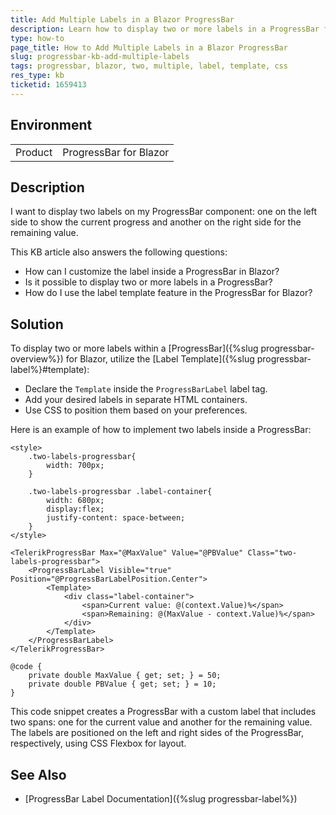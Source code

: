 ```yaml
---
title: Add Multiple Labels in a Blazor ProgressBar
description: Learn how to display two or more labels in a ProgressBar for Blazor.
type: how-to
page_title: How to Add Multiple Labels in a Blazor ProgressBar
slug: progressbar-kb-add-multiple-labels
tags: progressbar, blazor, two, multiple, label, template, css
res_type: kb
ticketid: 1659413
---
```


## Environment

<table>
    <tbody>
        <tr>
            <td>Product</td>
            <td>ProgressBar for Blazor</td>
        </tr>
    </tbody>
</table>

## Description

I want to display two labels on my ProgressBar component: one on the left side to show the current progress and another on the right side for the remaining value. 

This KB article also answers the following questions:

- How can I customize the label inside a ProgressBar in Blazor?
- Is it possible to display two or more labels in a ProgressBar?
- How do I use the label template feature in the ProgressBar for Blazor?

## Solution

To display two or more labels within a [ProgressBar]({%slug progressbar-overview%}) for Blazor, utilize the [Label Template]({%slug progressbar-label%}#template):
* Declare the `Template` inside the `ProgressBarLabel` label tag.
* Add your desired labels in separate HTML containers.
* Use CSS to position them based on your preferences.

Here is an example of how to implement two labels inside a ProgressBar:

````CSHTML
<style>
    .two-labels-progressbar{
        width: 700px;
    }

    .two-labels-progressbar .label-container{
        width: 680px;
        display:flex;
        justify-content: space-between;
    }
</style>

<TelerikProgressBar Max="@MaxValue" Value="@PBValue" Class="two-labels-progressbar">
    <ProgressBarLabel Visible="true" Position="@ProgressBarLabelPosition.Center">
        <Template>
            <div class="label-container">
                <span>Current value: @(context.Value)%</span>
                <span>Remaining: @(MaxValue - context.Value)%</span>
            </div>
        </Template>
    </ProgressBarLabel>
</TelerikProgressBar>

@code {
    private double MaxValue { get; set; } = 50;
    private double PBValue { get; set; } = 10;
}
````

This code snippet creates a ProgressBar with a custom label that includes two spans: one for the current value and another for the remaining value. The labels are positioned on the left and right sides of the ProgressBar, respectively, using CSS Flexbox for layout.

## See Also

* [ProgressBar Label Documentation]({%slug progressbar-label%})
